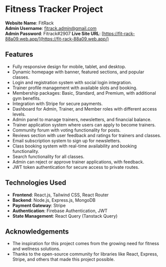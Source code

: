 # Fitness Tracker Project

**Website Name**: FitRack   
**Admin Username**: fitrack.admin@gmail.com  
**Admin Password**: Fitrack#2907 
**Live Site URL**: [https://fit-rack-88a09.web.app/](https://fit-rack-88a09.web.app/)

## Features

- Fully responsive design for mobile, tablet, and desktop.
- Dynamic homepage with banner, featured sections, and popular classes.
- Login and registration system with social login integration.
- Trainer profile management with available slots and booking.
- Membership packages: Basic, Standard, and Premium, with additional gym benefits.
- Integration with Stripe for secure payments.
- Dashboard for Admin, Trainer, and Member roles with different access levels.
- Admin panel to manage trainers, newsletters, and financial balance.
- Trainer application system where users can apply to become trainers.
- Community forum with voting functionality for posts.
- Reviews section with user feedback and ratings for trainers and classes.
- Email subscription system to sign up for newsletters.
- Class booking system with real-time availability and booking functionality.
- Search functionality for all classes.
- Admin can reject or approve trainer applications, with feedback.
- JWT token authentication for secure access to private routes.



## Technologies Used

- **Frontend**: React.js, Tailwind CSS, React Router
- **Backend**: Node.js, Express.js, MongoDB
- **Payment Gateway**: Stripe
- **Authentication**: Firebase Authentication, JWT
- **State Management**: React Query (Tanstack Query)


## Acknowledgements

- The inspiration for this project comes from the growing need for fitness and wellness solutions.
- Thanks to the open-source community for libraries like React, Express, Stripe, and others that made this project possible.
